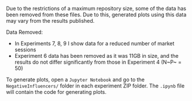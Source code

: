 Due to the restrictions of a maximum repository size, some of the data has been removed from these files. Due to this, generated plots using this data may vary from the results published.

Data Removed:

- In Experiments 7, 8, 9 I show data for a reduced number of market sessions
- Experiment 6 data has been removed as it was 11GB in size, and the results do not differ significantly from those in Experiment 4 (N~P~ = 50)

To generate plots, open a `Jupyter Notebook` and go to the `NegativeInfluencers/` folder in each experiment ZIP folder. The `.ipynb` file will contain the code for generating plots. 

